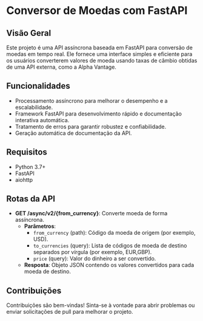 # Conversor de Moedas com FastAPI

## Visão Geral
Este projeto é uma API assíncrona baseada em FastAPI para conversão de moedas em tempo real. Ele fornece uma interface simples e eficiente para os usuários converterem valores de moeda usando taxas de câmbio obtidas de uma API externa, como a Alpha Vantage.

## Funcionalidades
- Processamento assíncrono para melhorar o desempenho e a escalabilidade.
- Framework FastAPI para desenvolvimento rápido e documentação interativa automática.
- Tratamento de erros para garantir robustez e confiabilidade.
- Geração automática de documentação da API.

## Requisitos
- Python 3.7+
- FastAPI
- aiohttp

## Rotas da API
- **GET /async/v2/{from_currency}**: Converte moeda de forma assíncrona.
  - **Parâmetros**:
    - `from_currency` (path): Código da moeda de origem (por exemplo, USD).
    - `to_currencies` (query): Lista de códigos de moeda de destino separados por vírgula (por exemplo, EUR,GBP).
    - `price` (query): Valor do dinheiro a ser convertido.
  - **Resposta**: Objeto JSON contendo os valores convertidos para cada moeda de destino.

## Contribuições
Contribuições são bem-vindas! Sinta-se à vontade para abrir problemas ou enviar solicitações de pull para melhorar o projeto.
